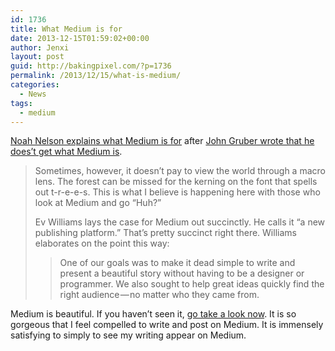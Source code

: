 ```yaml
---
id: 1736
title: What Medium is for
date: 2013-12-15T01:59:02+00:00
author: Jenxi
layout: post
guid: http://bakingpixel.com/?p=1736
permalink: /2013/12/15/what-is-medium/
categories:
  - News
tags:
  - medium
---
```

[Noah Nelson explains what Medium is for](https://medium.com/nelsons-errata/c100ebe0158f) after [John Gruber wrote that he does’t get what Medium is](http://daringfireball.net/linked/2013/12/04/medium).

> Sometimes, however, it doesn’t pay to view the world through a macro lens. The forest can be missed for the kerning on the font that spells out t-r-e-e-s. This is what I believe is happening here with those who look at Medium and go “Huh?”
> 
> Ev Williams lays the case for Medium out succinctly. He calls it “a new publishing platform.” That’s pretty succinct right there. Williams elaborates on the point this way:
> 
> > One of our goals was to make it dead simple to write and present a beautiful story without having to be a designer or programmer. We also sought to help great ideas quickly find the right audience — no matter who they came from. 

Medium is beautiful. If you haven’t seen it, [go take a look now](http://medium.com/). It is so gorgeous that I feel compelled to write and post on Medium. It is immensely satisfying to simply to see my writing appear on Medium.